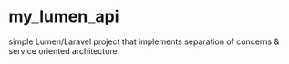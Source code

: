 # my_lumen_api
simple Lumen/Laravel project that implements separation of concerns &amp; service oriented architecture
